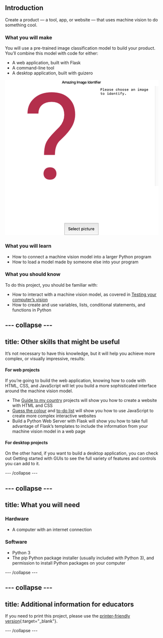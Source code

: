 ## Introduction

Create a product — a tool, app, or website — that uses machine vision to do something cool.


### What you will make
You will use a pre-trained image classification model to build your product. You’ll combine this model with code for either:
 + A web application, built with Flask
 + A command-line tool
 + A desktop application, built with guizero

![An image of a desktop application, asking the user to provide an image for identification](images/initial_application.png)

### What you will learn
 + How to connect a machine vision model into a larger Python program
 + How to load a model made by someone else into your program

### What you should know
To do this project, you should be familiar with:
 + How to interact with a machine vision model, as covered in [Testing your computer’s vision](https://projects.raspberrypi.org/en/projects/testing-your-computers-vision)
 + How to create and use variables, lists, conditional statements, and functions in Python


--- collapse ---
---
title: Other skills that might be useful
---


It’s not necessary to have this knowledge, but it will help you achieve more complex, or visually impressive, results:
#### For web projects
If you’re going to build the web application, knowing how to code with HTML, CSS, and JavaScript will let you build a more sophisticated interface around the machine vision model. 
 + The [Guide to my country](https://projects.raspberrypi.org/en/projects/cd-beginner-html-css-sushi) projects will show you how to create a website with HTML and CSS
 + [Guess the colour](https://projects.raspberrypi.org/en/projects/cd-beginner-javascript-sushi) and [to-do list](https://projects.raspberrypi.org/en/projects/cd-intermediate-javascript-sushi) will show you how to use JavaScript to create more complex interactive websites
 + Build a Python Web Server with Flask will show you how to take full advantage of Flask’s templates to include the information from your machine vision model in a web page

#### For desktop projects
On the other hand, if you want to build a desktop application, you can check out Getting started with GUIs to see the full variety of features and controls you can add to it.

--- /collapse ---

--- collapse ---
---
title: What you will need
---
### Hardware

+ A computer with an internet connection

### Software

+ Python 3
+ The pip Python package installer (usually included with Python 3), and permission to install Python packages on your computer

--- /collapse ---

--- collapse ---
---
title: Additional information for educators
---

If you need to print this project, please use the [printer-friendly version](https://projects.raspberrypi.org/en/projects/amazing-image-identifier/print){:target="_blank"}.

--- /collapse ---
